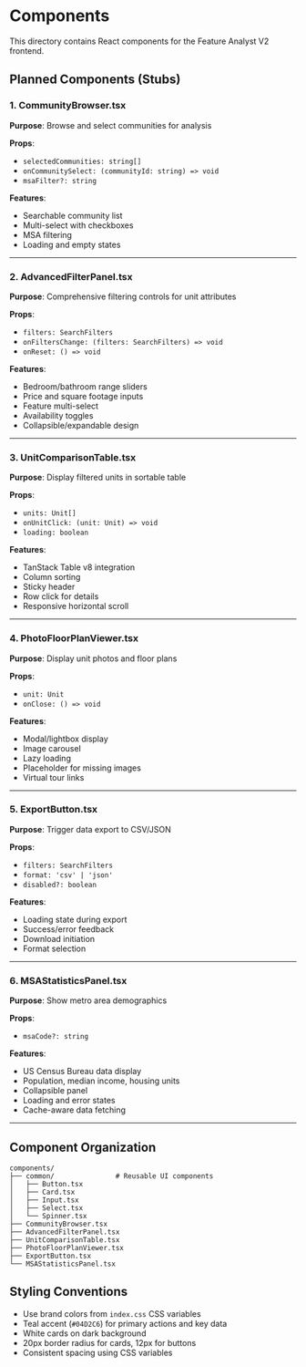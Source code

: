 # Components

This directory contains React components for the Feature Analyst V2 frontend.

## Planned Components (Stubs)

### 1. CommunityBrowser.tsx
**Purpose**: Browse and select communities for analysis

**Props**:
- `selectedCommunities: string[]`
- `onCommunitySelect: (communityId: string) => void`
- `msaFilter?: string`

**Features**:
- Searchable community list
- Multi-select with checkboxes
- MSA filtering
- Loading and empty states

---

### 2. AdvancedFilterPanel.tsx
**Purpose**: Comprehensive filtering controls for unit attributes

**Props**:
- `filters: SearchFilters`
- `onFiltersChange: (filters: SearchFilters) => void`
- `onReset: () => void`

**Features**:
- Bedroom/bathroom range sliders
- Price and square footage inputs
- Feature multi-select
- Availability toggles
- Collapsible/expandable design

---

### 3. UnitComparisonTable.tsx
**Purpose**: Display filtered units in sortable table

**Props**:
- `units: Unit[]`
- `onUnitClick: (unit: Unit) => void`
- `loading: boolean`

**Features**:
- TanStack Table v8 integration
- Column sorting
- Sticky header
- Row click for details
- Responsive horizontal scroll

---

### 4. PhotoFloorPlanViewer.tsx
**Purpose**: Display unit photos and floor plans

**Props**:
- `unit: Unit`
- `onClose: () => void`

**Features**:
- Modal/lightbox display
- Image carousel
- Lazy loading
- Placeholder for missing images
- Virtual tour links

---

### 5. ExportButton.tsx
**Purpose**: Trigger data export to CSV/JSON

**Props**:
- `filters: SearchFilters`
- `format: 'csv' | 'json'`
- `disabled?: boolean`

**Features**:
- Loading state during export
- Success/error feedback
- Download initiation
- Format selection

---

### 6. MSAStatisticsPanel.tsx
**Purpose**: Show metro area demographics

**Props**:
- `msaCode?: string`

**Features**:
- US Census Bureau data display
- Population, median income, housing units
- Collapsible panel
- Loading and error states
- Cache-aware data fetching

---

## Component Organization

```
components/
├── common/               # Reusable UI components
│   ├── Button.tsx
│   ├── Card.tsx
│   ├── Input.tsx
│   ├── Select.tsx
│   └── Spinner.tsx
├── CommunityBrowser.tsx
├── AdvancedFilterPanel.tsx
├── UnitComparisonTable.tsx
├── PhotoFloorPlanViewer.tsx
├── ExportButton.tsx
└── MSAStatisticsPanel.tsx
```

## Styling Conventions

- Use brand colors from `index.css` CSS variables
- Teal accent (`#04D2C6`) for primary actions and key data
- White cards on dark background
- 20px border radius for cards, 12px for buttons
- Consistent spacing using CSS variables
